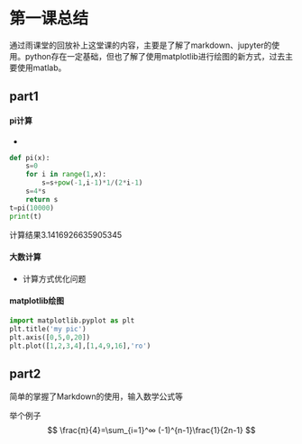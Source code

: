 # 第一课总结

通过雨课堂的回放补上这堂课的内容，主要是了解了markdown、jupyter的使用。python存在一定基础，但也了解了使用matplotlib进行绘图的新方式，过去主要使用matlab。

## part1

#### pi计算

- 
  
  ```python
  def pi(x):
      s=0
      for i in range(1,x):
          s=s+pow(-1,i-1)*1/(2*i-1)
      s=4*s
      return s
  t=pi(10000)
  print(t)
  ```

计算结果3.1416926635905345

#### 大数计算

- 计算方式优化问题

#### matplotlib绘图

```python
import matplotlib.pyplot as plt
plt.title('my pic')
plt.axis([0,5,0,20])
plt.plot([1,2,3,4],[1,4,9,16],'ro')
```

## part2

简单的掌握了Markdown的使用，输入数学公式等

举个例子
$$
\frac{π}{4}=\sum_{i=1}^∞ (-1)^{n-1}\frac{1}{2n-1}
$$

